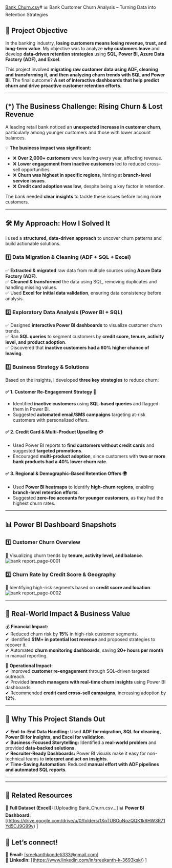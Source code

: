 [Bank_Churn.csv](https://github.com/user-attachments/files/19187733/Bank_Churn.csv)# 📊 Bank Customer Churn Analysis – Turning Data into Retention Strategies  

## 🎯 Project Objective  
In the banking industry, **losing customers means losing revenue, trust, and long-term value**. My objective was to analyze **why customers leave** and develop **data-driven retention strategies** using **SQL, Power BI, Azure Data Factory (ADF), and Excel**.  

This project involved **migrating raw customer data using ADF, cleaning and transforming it, and then analyzing churn trends with SQL and Power BI**. The final outcome? **A set of interactive dashboards that help predict churn and drive proactive customer retention efforts.**  

---

##  (*) The Business Challenge: Rising Churn & Lost Revenue  

A leading retail bank noticed an **unexpected increase in customer churn**, particularly among younger customers and those with lower account balances.  

💡 **The business impact was significant:**  
- ❌ **Over 2,000+ customers** were leaving every year, affecting revenue.  
- ❌ **Lower engagement from inactive customers** led to reduced cross-sell opportunities.  
- ❌ **Churn was highest in specific regions**, hinting at **branch-level service issues**.  
- ❌ **Credit card adoption was low**, despite being a key factor in retention.  

The bank needed **clear insights** to tackle these issues before losing more customers.  

---

## 🛠 My Approach: How I Solved It  

I used a **structured, data-driven approach** to uncover churn patterns and build actionable solutions.  

### **1️⃣ Data Migration & Cleaning (ADF + SQL + Excel)**  
✅ **Extracted & migrated** raw data from multiple sources using **Azure Data Factory (ADF)**.  
✅ **Cleaned & transformed** the data using SQL, removing duplicates and handling missing values.  
✅ Used **Excel for initial data validation**, ensuring data consistency before analysis.  

### **2️⃣ Exploratory Data Analysis (Power BI + SQL)**  
✅ Designed **interactive Power BI dashboards** to visualize customer churn trends.  
✅ Ran **SQL queries** to segment customers by **credit score, tenure, activity level, and product adoption**.  
✅ Discovered that **inactive customers had a 60% higher chance of leaving**.  

### **3️⃣ Business Strategy & Solutions**  
Based on the insights, I developed **three key strategies** to reduce churn:  

#### ✅ **1. Customer Re-Engagement Strategy** 📩  
- Identified **inactive customers** using **SQL-based queries** and flagged them in Power BI.  
- Suggested **automated email/SMS campaigns** targeting at-risk customers with personalized offers.  

#### ✅ **2. Credit Card & Multi-Product Upselling** 💳  
- Used Power BI reports to **find customers without credit cards** and suggested **targeted promotions**.  
- Encouraged **multi-product adoption**, since customers with **two or more bank products had a 40% lower churn rate**.  

#### ✅ **3. Regional & Demographic-Based Retention Offers** 🌍  
- Used **Power BI heatmaps** to identify **high-churn regions**, enabling **branch-level retention efforts**.  
- Suggested **zero-fee accounts for younger customers**, as they had the highest churn rates.  

---
## 📊 Power BI Dashboard Snapshots  

### **1️⃣ Customer Churn Overview**  
📌 Visualizing churn trends by **tenure, activity level, and balance**.  
     ![bank report_page-0001](https://github.com/user-attachments/assets/48c8a274-fb58-471d-a9d8-88a3c9812000)

### **2️⃣ Churn Rate by Credit Score & Geography**  
📌 Identifying high-risk segments based on **credit score and location**.  
    ![bank report_page-0002](https://github.com/user-attachments/assets/c10deb84-dd3e-4ad0-b576-821c50640e13)

---

## 🚀 Real-World Impact & Business Value  

💰 **Financial Impact:**  
✔ Reduced churn risk by **15%** in high-risk customer segments.  
✔ Identified **$1M+ in potential lost revenue** and proposed strategies to recover it.  
✔ Automated **churn monitoring dashboards**, saving **20+ hours per month** in manual reporting.  

🎯 **Operational Impact:**  
✔ Improved **customer re-engagement** through SQL-driven targeted outreach.  
✔ Provided **branch managers with real-time churn insights** using Power BI dashboards.  
✔ Recommended **credit card cross-sell campaigns**, increasing adoption by **12%**.  

---

## 📌 Why This Project Stands Out  

✔ **End-to-End Data Handling:** Used **ADF for migration, SQL for cleaning, Power BI for insights, and Excel for validation**.  
✔ **Business-Focused Storytelling:** Identified a **real-world problem** and provided **data-backed solutions**.  
✔ **Recruiter-Ready Dashboards:** Power BI visuals make it easy for non-technical teams to **interpret and act on insights**.  
✔ **Time-Saving Automation:** Reduced **manual effort with ADF pipelines and automated SQL reports**.  

---
---

## 🔗 Related Resources  
📂 **Full Dataset (Excel):** [Uploading Bank_Churn.csv…]
📊 **Power BI Dashboard:** [(https://drive.google.com/drive/u/0/folders/1XpTUBOuNozQQK1k6HW3R71Yd5CJ9G99y) ]



## 📩 Let’s connect!  
📧 **Email:** [sreekanthkondeti333@gmail.com]  
🔗 **LinkedIn:** [(https://www.linkedin.com/in/sreekanth-k-3693ksk/) ] 


